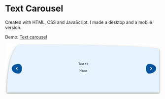 # Text Carousel

Created with HTML, CSS and JavaScript. I made a desktop and a mobile version.

Demo: <a href="https://gregorec.github.io/text-carousel/">Text carousel</a>

![](screenshot/coarousel.png)
